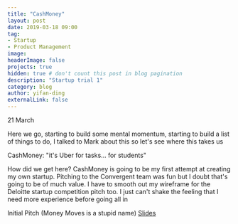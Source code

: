 ```yaml
---
title: "CashMoney"
layout: post
date: 2019-03-18 09:00
tag:
- Startup
- Product Management 
image:
headerImage: false
projects: true
hidden: true # don't count this post in blog pagination
description: "Startup trial 1"
category: blog
author: yifan-ding
externalLink: false
---
```


21 March

Here we go, starting to build some mental momentum, starting to build a list of things to do, I talked to Mark about this so let's see where this takes us

CashMoney: "it's Uber for tasks... for students"

How did we get here? CashMoney is going to be my first attempt at creating my own startup. Pitching to the Convergent team was fun but I doubt that's going to be of much value. I have to smooth out my wireframe for the Deloitte startup competition pitch too. I just can't shake the feeling that I need more experience before going all in

Initial Pitch (Money Moves is a stupid name) [Slides](https://docs.google.com/presentation/d/1sUINtg3rSvm77jKlQES9pM_1cCDR3D0BmBC6wgd0Qrs/edit?usp=sharing)

